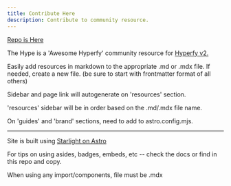 ```yaml
---
title: Contribute Here
description: Contribute to community resource.
---
```


[Repo is Here](https://github.com/Innkeeping/theHype)

The Hype is a 'Awesome Hyperfy' community resource for [Hyperfy v2.](https://github.com/hyperfy-xyz/hyperfy)

Easily add resources in markdown to the appropriate .md or .mdx file.  If needed, create a new file.  (be sure to start with frontmatter format of all others)

Sidebar and page link will autogenerate on 'resources' section.

'resources' sidebar will be in order based on the .md/.mdx file name.

On 'guides' and 'brand' sections, need to add to astro.config.mjs.

---

Site is built using [Starlight on Astro](https://starlight.astro.build/)

For tips on using asides, badges, embeds, etc -- check the docs or find in this repo and copy.

When using any import/components, file must be .mdx